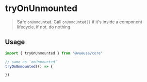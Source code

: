 # tryOnUnmounted

> Safe `onUnmounted`. Call `onUnmounted()` if it's inside a component lifecycle, if not, do nothing

## Usage

```jsx
import { tryOnUnmounted } from '@vueuse/core'

// same as `onUnmounted`
tryOnUnmounted(() => {

})
```
